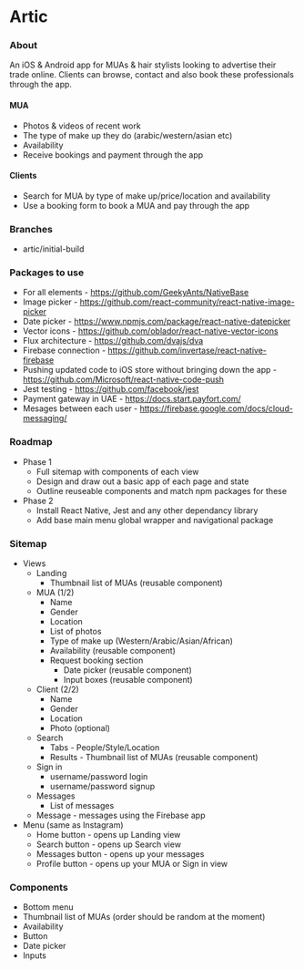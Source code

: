 # Artic

### About

An iOS & Android app for MUAs & hair stylists looking to advertise their trade online. Clients can browse, contact and also book these professionals through the app.

#### MUA
* Photos & videos of recent work
* The type of make up they do (arabic/western/asian etc)
* Availability
* Receive bookings and payment through the app

#### Clients
* Search for MUA by type of make up/price/location and availability
* Use a booking form to book a MUA and pay through the app

### Branches
* artic/initial-build

### Packages to use
* For all elements - https://github.com/GeekyAnts/NativeBase
* Image picker - https://github.com/react-community/react-native-image-picker
* Date picker - https://www.npmjs.com/package/react-native-datepicker
* Vector icons - https://github.com/oblador/react-native-vector-icons
* Flux architecture - https://github.com/dvajs/dva
* Firebase connection - https://github.com/invertase/react-native-firebase
* Pushing updated code to iOS store without bringing down the app - https://github.com/Microsoft/react-native-code-push
* Jest testing - https://github.com/facebook/jest
* Payment gateway in UAE - https://docs.start.payfort.com/
* Mesages between each user - https://firebase.google.com/docs/cloud-messaging/

### Roadmap
* Phase 1
  * Full sitemap with components of each view
  * Design and draw out a basic app of each page and state
  * Outline reuseable components and match npm packages for these
* Phase 2
  * Install React Native, Jest and any other dependancy library
  * Add base main menu global wrapper and navigational package

### Sitemap
* Views
  * Landing
    * Thumbnail list of MUAs (reusable component)
  * MUA (1/2)
    * Name
    * Gender
    * Location
    * List of photos
    * Type of make up (Western/Arabic/Asian/African)
    * Availability (reusable component)
    * Request booking section
      * Date picker (reusable component)
      * Input boxes (reusable component)
  * Client (2/2)
    * Name
    * Gender
    * Location
    * Photo (optional)
  * Search
    * Tabs - People/Style/Location
    * Results - Thumbnail list of MUAs (reusable component)
  * Sign in
    * username/password login
    * username/password signup
  * Messages
    * List of messages
  * Message - messages using the Firebase app
* Menu (same as Instagram)
  * Home button - opens up Landing view
  * Search button - opens up Search view
  * Messages button - opens up your messages
  * Profile button - opens up your MUA or Sign in view

### Components
* Bottom menu
* Thumbnail list of MUAs (order should be random at the moment)
* Availability
* Button
* Date picker
* Inputs
